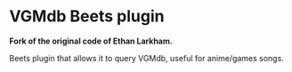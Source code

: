 # VGMdb Beets plugin

**Fork of the original code of Ethan Larkham.**

Beets plugin that allows it to query VGMdb, useful for anime/games songs.

